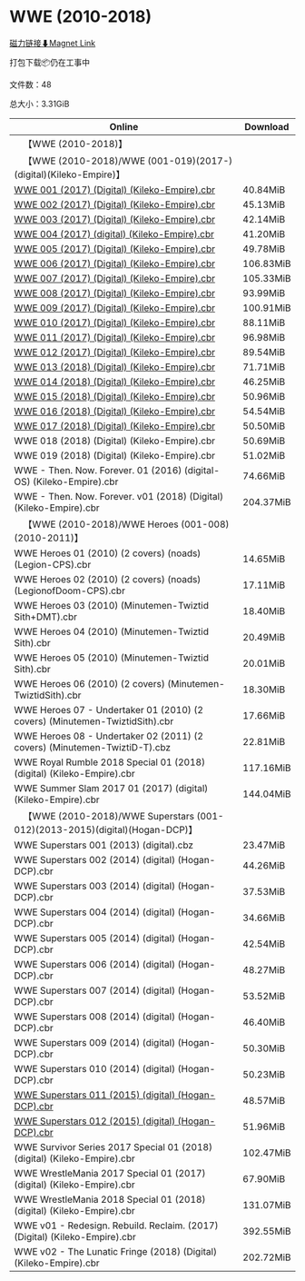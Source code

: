 # WWE (2010-2018)

[磁力链接⬇Magnet Link](magnet:?xt=urn:btih:3fb80df51c52ce9d3891ccff768b2ff06329bdba&dn=WWE%20%282010-2018%29)

打包下载📦仍在工事中

文件数：48

总大小：3.31GiB

Online | Download
--- | ---
&emsp;【WWE (2010-2018)】 | 
&emsp;【WWE (2010-2018)/WWE (001-019)(2017-)(digital)(Kileko-Empire)】 | 
[WWE 001 (2017) (Digital) (Kileko-Empire).cbr](https://github.com/alicewish/markdown/blob/master/comic/WWE-001-2017-Digital-Kileko-Empire-cbr.md) | 40.84MiB
[WWE 002 (2017) (Digital) (Kileko-Empire).cbr](https://github.com/alicewish/markdown/blob/master/comic/WWE-002-2017-Digital-Kileko-Empire-cbr.md) | 45.13MiB
[WWE 003 (2017) (Digital) (Kileko-Empire).cbr](https://github.com/alicewish/markdown/blob/master/comic/WWE-003-2017-Digital-Kileko-Empire-cbr.md) | 42.14MiB
[WWE 004 (2017) (digital) (Kileko-Empire).cbr](https://github.com/alicewish/markdown/blob/master/comic/WWE-004-2017-digital-Kileko-Empire-cbr.md) | 41.20MiB
[WWE 005 (2017) (Digital) (Kileko-Empire).cbr](https://github.com/alicewish/markdown/blob/master/comic/WWE-005-2017-Digital-Kileko-Empire-cbr.md) | 49.78MiB
[WWE 006 (2017) (Digital) (Kileko-Empire).cbr](https://github.com/alicewish/markdown/blob/master/comic/WWE-006-2017-Digital-Kileko-Empire-cbr.md) | 106.83MiB
[WWE 007 (2017) (Digital) (Kileko-Empire).cbr](https://github.com/alicewish/markdown/blob/master/comic/WWE-007-2017-Digital-Kileko-Empire-cbr.md) | 105.33MiB
[WWE 008 (2017) (Digital) (Kileko-Empire).cbr](https://github.com/alicewish/markdown/blob/master/comic/WWE-008-2017-Digital-Kileko-Empire-cbr.md) | 93.99MiB
[WWE 009 (2017) (Digital) (Kileko-Empire).cbr](https://github.com/alicewish/markdown/blob/master/comic/WWE-009-2017-Digital-Kileko-Empire-cbr.md) | 100.91MiB
[WWE 010 (2017) (Digital) (Kileko-Empire).cbr](https://github.com/alicewish/markdown/blob/master/comic/WWE-010-2017-Digital-Kileko-Empire-cbr.md) | 88.11MiB
[WWE 011 (2017) (Digital) (Kileko-Empire).cbr](https://github.com/alicewish/markdown/blob/master/comic/WWE-011-2017-Digital-Kileko-Empire-cbr.md) | 96.98MiB
[WWE 012 (2017) (Digital) (Kileko-Empire).cbr](https://github.com/alicewish/markdown/blob/master/comic/WWE-012-2017-Digital-Kileko-Empire-cbr.md) | 89.54MiB
[WWE 013 (2018) (Digital) (Kileko-Empire).cbr](https://github.com/alicewish/markdown/blob/master/comic/WWE-013-2018-Digital-Kileko-Empire-cbr.md) | 71.71MiB
[WWE 014 (2018) (Digital) (Kileko-Empire).cbr](https://github.com/alicewish/markdown/blob/master/comic/WWE-014-2018-Digital-Kileko-Empire-cbr.md) | 46.25MiB
[WWE 015 (2018) (Digital) (Kileko-Empire).cbr](https://github.com/alicewish/markdown/blob/master/comic/WWE-015-2018-Digital-Kileko-Empire-cbr.md) | 50.96MiB
[WWE 016 (2018) (Digital) (Kileko-Empire).cbr](https://github.com/alicewish/markdown/blob/master/comic/WWE-016-2018-Digital-Kileko-Empire-cbr.md) | 54.54MiB
[WWE 017 (2018) (Digital) (Kileko-Empire).cbr](https://github.com/alicewish/markdown/blob/master/comic/WWE-017-2018-Digital-Kileko-Empire-cbr.md) | 50.50MiB
WWE 018 (2018) (Digital) (Kileko-Empire).cbr | 50.69MiB
WWE 019 (2018) (Digital) (Kileko-Empire).cbr | 51.02MiB
WWE - Then. Now. Forever. 01 (2016) (digital-OS) (Kileko-Empire).cbr | 74.66MiB
WWE - Then. Now. Forever. v01 (2018) (Digital) (Kileko-Empire).cbr | 204.37MiB
&emsp;【WWE (2010-2018)/WWE Heroes (001-008)(2010-2011)】 | 
WWE Heroes 01 (2010) (2 covers) (noads) (Legion-CPS).cbr | 14.65MiB
WWE Heroes 02 (2010) (2 covers) (noads) (LegionofDoom-CPS).cbr | 17.11MiB
WWE Heroes 03 (2010) (Minutemen-Twiztid Sith+DMT).cbr | 18.40MiB
WWE Heroes 04 (2010) (Minutemen-Twiztid Sith).cbr | 20.49MiB
WWE Heroes 05 (2010) (Minutemen-Twiztid Sith).cbr | 20.01MiB
WWE Heroes 06 (2010) (2 covers) (Minutemen-TwiztidSith).cbr | 18.30MiB
WWE Heroes 07 - Undertaker 01 (2010) (2 covers) (Minutemen-TwiztidSith).cbr | 17.66MiB
WWE Heroes 08 - Undertaker 02 (2011) (2 covers) (Minutemen-TwiztiD-T).cbz | 22.81MiB
WWE Royal Rumble 2018 Special 01 (2018) (digital) (Kileko-Empire).cbr | 117.16MiB
WWE Summer Slam 2017 01 (2017) (digital) (Kileko-Empire).cbr | 144.04MiB
&emsp;【WWE (2010-2018)/WWE Superstars (001-012)(2013-2015)(digital)(Hogan-DCP)】 | 
WWE Superstars 001 (2013) (digital).cbz | 23.47MiB
WWE Superstars 002 (2014) (digital) (Hogan-DCP).cbr | 44.26MiB
WWE Superstars 003 (2014) (digital) (Hogan-DCP).cbr | 37.53MiB
WWE Superstars 004 (2014) (digital) (Hogan-DCP).cbr | 34.66MiB
WWE Superstars 005 (2014) (digital) (Hogan-DCP).cbr | 42.54MiB
WWE Superstars 006 (2014) (digital) (Hogan-DCP).cbr | 48.27MiB
WWE Superstars 007 (2014) (digital) (Hogan-DCP).cbr | 53.52MiB
WWE Superstars 008 (2014) (digital) (Hogan-DCP).cbr | 46.40MiB
WWE Superstars 009 (2014) (digital) (Hogan-DCP).cbr | 50.30MiB
WWE Superstars 010 (2014) (digital) (Hogan-DCP).cbr | 50.23MiB
[WWE Superstars 011 (2015) (digital) (Hogan-DCP).cbr](https://github.com/alicewish/markdown/blob/master/comic/WWE-Superstars-011-2015-digital-Hogan-DCP-cbr.md) | 48.57MiB
[WWE Superstars 012 (2015) (digital) (Hogan-DCP).cbr](https://github.com/alicewish/markdown/blob/master/comic/WWE-Superstars-012-2015-digital-Hogan-DCP-cbr.md) | 51.96MiB
WWE Survivor Series 2017 Special 01 (2018) (digital) (Kileko-Empire).cbr | 102.47MiB
WWE WrestleMania 2017 Special 01 (2017) (digital) (Kileko-Empire).cbr | 67.90MiB
WWE WrestleMania 2018 Special 01 (2018) (digital) (Kileko-Empire).cbr | 131.07MiB
WWE v01 - Redesign. Rebuild. Reclaim. (2017) (Digital) (Kileko-Empire).cbr | 392.55MiB
WWE v02 - The Lunatic Fringe (2018) (Digital) (Kileko-Empire).cbr | 202.72MiB